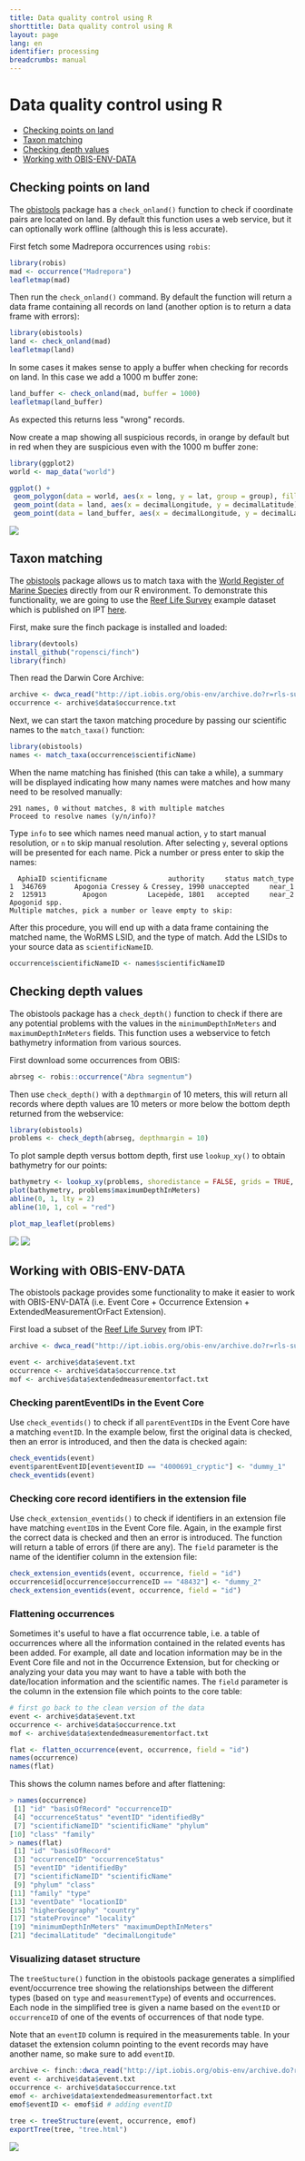 ```yaml
---
title: Data quality control using R
shorttitle: Data quality control using R
layout: page
lang: en
identifier: processing
breadcrumbs: manual
---
```


# Data quality control using R

- [Checking points on land](#onland)
- [Taxon matching](#taxonmatching)
- [Checking depth values](#depth)
- [Working with OBIS-ENV-DATA](#envdata)

<a name="onland" class="anchor"></a>

## Checking points on land

The [obistools](https://github.com/iobis/obistools) package has a `check_onland()` function to check if coordinate pairs are located on land. By default this function uses a web service, but it can optionally work offline (although this is less accurate).

First fetch some Madrepora occurrences using `robis`:

```R
library(robis)
mad <- occurrence("Madrepora")
leafletmap(mad)
```

Then run the `check_onland()` command. By default the function will return a data frame containing all records on land (another option is to return a data frame with errors): 

```R
library(obistools)
land <- check_onland(mad)
leafletmap(land)
```

In some cases it makes sense to apply a buffer when checking for records on land. In this case we add a 1000 m buffer zone:

```R
land_buffer <- check_onland(mad, buffer = 1000)
leafletmap(land_buffer)
```

As expected this returns less "wrong" records.

Now create a map showing all suspicious records, in orange by default but in red when they are suspicious even with the 1000 m buffer zone:

```R
library(ggplot2)
world <- map_data("world")

ggplot() +
 geom_polygon(data = world, aes(x = long, y = lat, group = group), fill = "#dddddd") +
 geom_point(data = land, aes(x = decimalLongitude, y = decimalLatitude), color = "#cc3300") +
 geom_point(data = land_buffer, aes(x = decimalLongitude, y = decimalLatitude), color = "#ff9900") + coord_fixed(1)
```

<img src="/manual/images/onland.png" class="img-responsive-50"/>

<a name="taxonmatching" class="anchor"></a>

## Taxon matching

The [obistools](https://github.com/iobis/obistools) package allows us to match taxa with the [World Register of Marine Species](http://www.marinespecies.org) directly from our R environment. To demonstrate this functionality, we are going to use the [Reef Life Survey](https://reeflifesurvey.com/) example dataset which is published on IPT [here](http://ipt.iobis.org/obis-env/resource?r=rls-subset).

First, make sure the finch package is installed and loaded:

```R
library(devtools)
install_github("ropensci/finch")
library(finch)
```

Then read the Darwin Core Archive:

```R
archive <- dwca_read("http://ipt.iobis.org/obis-env/archive.do?r=rls-subset", read = TRUE) 
occurrence <- archive$data$occurrence.txt
```

Next, we can start the taxon matching procedure by passing our scientific names to the `match_taxa()` function:

```R
library(obistools)
names <- match_taxa(occurrence$scientificName)
```

When the name matching has finished (this can take a while), a summary will be displayed indicating how many names were matches and how many need to be resolved manually:

```
291 names, 0 without matches, 8 with multiple matches
Proceed to resolve names (y/n/info)?
```

Type `info` to see which names need manual action, `y` to start manual resolution, or `n` to skip manual resolution. After selecting `y`, several options will be presented for each name. Pick a number or press enter to skip the names:

```
  AphiaID scientificname               authority     status match_type
1  346769       Apogonia Cressey & Cressey, 1990 unaccepted     near_1
2  125913         Apogon          Lacepède, 1801   accepted     near_2
Apogonid spp.
Multiple matches, pick a number or leave empty to skip:
```

After this procedure, you will end up with a data frame containing the matched name, the WoRMS LSID, and the type of match. Add the LSIDs to your source data as `scientificNameID`.

```R
occurrence$scientificNameID <- names$scientificNameID
```

<a name="depth" class="anchor"></a>

## Checking depth values

The obistools package has a `check_depth()` function to check if there are any potential problems with the values in the `minimumDepthInMeters` and `maximumDepthInMeters` fields. This function uses a webservice to fetch bathymetry information from various sources.

First download some occurrences from OBIS:

```R
abrseg <- robis::occurrence("Abra segmentum")
```

Then use `check_depth()` with a `depthmargin` of 10 meters, this will return all records where depth values are 10 meters or more below the bottom depth returned from the webservice:

```R
library(obistools)
problems <- check_depth(abrseg, depthmargin = 10)
```

To plot sample depth versus bottom depth, first use `lookup_xy()` to obtain bathymetry for our points:

```R
bathymetry <- lookup_xy(problems, shoredistance = FALSE, grids = TRUE, areas = FALSE)$bathymetry
plot(bathymetry, problems$maximumDepthInMeters)
abline(0, 1, lty = 2)
abline(10, 1, col = "red")

plot_map_leaflet(problems)
```

<img src="/manual/images/depth.png" class="img-responsive-50"/>

<img src="/manual/images/depth_2.png" class="img-responsive-50"/>

<a name="envdata" class="anchor"></a>

## Working with OBIS-ENV-DATA

The obistools package provides some functionality to make it easier to work with OBIS-ENV-DATA (i.e. Event Core + Occurrence Extension + ExtendedMeasurementOrFact Extension).

First load a subset of the [Reef Life Survey](https://reeflifesurvey.com/) from IPT:

```R
archive <- dwca_read("http://ipt.iobis.org/obis-env/archive.do?r=rls-subset", read = TRUE)

event <- archive$data$event.txt
occurrence <- archive$data$occurrence.txt
mof <- archive$data$extendedmeasurementorfact.txt
```

### Checking parentEventIDs in the Event Core

Use `check_eventids()` to check if all `parentEventID`s in the Event Core have a matching `eventID`. In the example below, first the original data is checked, then an error is introduced, and then the data is checked again:

```R
check_eventids(event)
event$parentEventID[event$eventID == "4000691_cryptic"] <- "dummy_1"
check_eventids(event)
```

### Checking core record identifiers in the extension file

Use `check_extension_eventids()` to check if identifiers in an extension file have matching `eventID`s in the Event Core file. Again, in the example first the correct data is checked and then an error is introduced. The function will return a table of errors (if there are any). The `field` parameter is the name of the identifier column in the extension file:

```R
check_extension_eventids(event, occurrence, field = "id")
occurrence$id[occurrence$occurrenceID == "48432"] <- "dummy_2"
check_extension_eventids(event, occurrence, field = "id")
```

### Flattening occurrences

Sometimes it's useful to have a flat occurrence table, i.e. a table of occurrences where all the information contained in the related events has been added. For example, all date and location information may be in the Event Core file and not in the Occurrence Extension, but for checking or analyzing your data you may want to have a table with both the date/location information and the scientific names. The `field` parameter is the column in the extension file which points to the core table:

```R
# first go back to the clean version of the data
event <- archive$data$event.txt
occurrence <- archive$data$occurrence.txt
mof <- archive$data$extendedmeasurementorfact.txt

flat <- flatten_occurrence(event, occurrence, field = "id")
names(occurrence)
names(flat)
```

This shows the column names before and after flattening:

```R
> names(occurrence)
 [1] "id" "basisOfRecord" "occurrenceID" 
 [4] "occurrenceStatus" "eventID" "identifiedBy" 
 [7] "scientificNameID" "scientificName" "phylum" 
[10] "class" "family" 
> names(flat)
 [1] "id" "basisOfRecord" 
 [3] "occurrenceID" "occurrenceStatus" 
 [5] "eventID" "identifiedBy" 
 [7] "scientificNameID" "scientificName" 
 [9] "phylum" "class" 
[11] "family" "type" 
[13] "eventDate" "locationID" 
[15] "higherGeography" "country" 
[17] "stateProvince" "locality" 
[19] "minimumDepthInMeters" "maximumDepthInMeters"
[21] "decimalLatitude" "decimalLongitude"
```
 
### Visualizing dataset structure

The `treeStucture()` function in the obistools package generates a simplified event/occurrence tree showing the relationships between the different types (based on `type` and `measurementType`) of events and occurrences. Each node in the simplified tree is given a name based on the `eventID` or `occurrenceID` of one of the events of occurrences of that node type. 

Note that an `eventID` column is required in the measurements table. In your dataset the extension column pointing to the event records may have another name, so make sure to add `eventID`.

```R
archive <- finch::dwca_read("http://ipt.iobis.org/obis-env/archive.do?r=nsbs&v=1.6", read = TRUE)
event <- archive$data$event.txt
occurrence <- archive$data$occurrence.txt
emof <- archive$data$extendedmeasurementorfact.txt
emof$eventID <- emof$id # adding eventID

tree <- treeStructure(event, occurrence, emof)
exportTree(tree, "tree.html")
```

<img src="/manual/images/treestructure.png" class="img-responsive-50"/>
